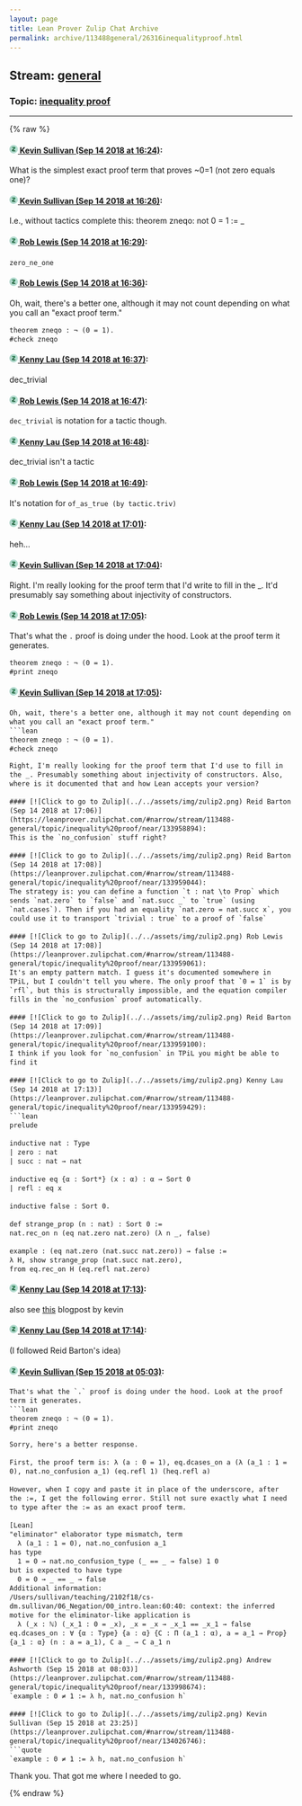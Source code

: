 ```yaml
---
layout: page
title: Lean Prover Zulip Chat Archive 
permalink: archive/113488general/26316inequalityproof.html
---
```


## Stream: [general](index.html)
### Topic: [inequality proof](26316inequalityproof.html)

---


{% raw %}
#### [![Click to go to Zulip](../../assets/img/zulip2.png) Kevin Sullivan (Sep 14 2018 at 16:24)](https://leanprover.zulipchat.com/#narrow/stream/113488-general/topic/inequality%20proof/near/133955902):
What is the simplest exact proof term that proves ~0=1 (not zero equals one)?

#### [![Click to go to Zulip](../../assets/img/zulip2.png) Kevin Sullivan (Sep 14 2018 at 16:26)](https://leanprover.zulipchat.com/#narrow/stream/113488-general/topic/inequality%20proof/near/133956061):
I.e., without tactics complete this: theorem zneqo: not 0 = 1 := _

#### [![Click to go to Zulip](../../assets/img/zulip2.png) Rob Lewis (Sep 14 2018 at 16:29)](https://leanprover.zulipchat.com/#narrow/stream/113488-general/topic/inequality%20proof/near/133956252):
`zero_ne_one`

#### [![Click to go to Zulip](../../assets/img/zulip2.png) Rob Lewis (Sep 14 2018 at 16:36)](https://leanprover.zulipchat.com/#narrow/stream/113488-general/topic/inequality%20proof/near/133956802):
Oh, wait, there's a better one, although it may not count depending on what you call an "exact proof term."
```lean
theorem zneqo : ¬ (0 = 1).
#check zneqo
```

#### [![Click to go to Zulip](../../assets/img/zulip2.png) Kenny Lau (Sep 14 2018 at 16:37)](https://leanprover.zulipchat.com/#narrow/stream/113488-general/topic/inequality%20proof/near/133956828):
dec_trivial

#### [![Click to go to Zulip](../../assets/img/zulip2.png) Rob Lewis (Sep 14 2018 at 16:47)](https://leanprover.zulipchat.com/#narrow/stream/113488-general/topic/inequality%20proof/near/133957509):
`dec_trivial` is notation for a tactic though.

#### [![Click to go to Zulip](../../assets/img/zulip2.png) Kenny Lau (Sep 14 2018 at 16:48)](https://leanprover.zulipchat.com/#narrow/stream/113488-general/topic/inequality%20proof/near/133957581):
dec_trivial isn't a tactic

#### [![Click to go to Zulip](../../assets/img/zulip2.png) Rob Lewis (Sep 14 2018 at 16:49)](https://leanprover.zulipchat.com/#narrow/stream/113488-general/topic/inequality%20proof/near/133957629):
It's notation for `of_as_true (by tactic.triv)`

#### [![Click to go to Zulip](../../assets/img/zulip2.png) Kenny Lau (Sep 14 2018 at 17:01)](https://leanprover.zulipchat.com/#narrow/stream/113488-general/topic/inequality%20proof/near/133958450):
heh...

#### [![Click to go to Zulip](../../assets/img/zulip2.png) Kevin Sullivan (Sep 14 2018 at 17:04)](https://leanprover.zulipchat.com/#narrow/stream/113488-general/topic/inequality%20proof/near/133958695):
Right. I'm really looking for the proof term that I'd write to fill in the _. It'd presumably say something about injectivity of constructors.

#### [![Click to go to Zulip](../../assets/img/zulip2.png) Rob Lewis (Sep 14 2018 at 17:05)](https://leanprover.zulipchat.com/#narrow/stream/113488-general/topic/inequality%20proof/near/133958745):
That's what the `.` proof is doing under the hood. Look at the proof term it generates.
```lean
theorem zneqo : ¬ (0 = 1).
#print zneqo
```

#### [![Click to go to Zulip](../../assets/img/zulip2.png) Kevin Sullivan (Sep 14 2018 at 17:05)](https://leanprover.zulipchat.com/#narrow/stream/113488-general/topic/inequality%20proof/near/133958775):
```quote
Oh, wait, there's a better one, although it may not count depending on what you call an "exact proof term."
```lean
theorem zneqo : ¬ (0 = 1).
#check zneqo
```
```
Right, I'm really looking for the proof term that I'd use to fill in the _. Presumably something about injectivity of constructors. Also, where is it documented that and how Lean accepts your version?

#### [![Click to go to Zulip](../../assets/img/zulip2.png) Reid Barton (Sep 14 2018 at 17:06)](https://leanprover.zulipchat.com/#narrow/stream/113488-general/topic/inequality%20proof/near/133958894):
This is the `no_confusion` stuff right?

#### [![Click to go to Zulip](../../assets/img/zulip2.png) Reid Barton (Sep 14 2018 at 17:08)](https://leanprover.zulipchat.com/#narrow/stream/113488-general/topic/inequality%20proof/near/133959044):
The strategy is: you can define a function `t : nat \to Prop` which sends `nat.zero` to `false` and `nat.succ _` to `true` (using `nat.cases`). Then if you had an equality `nat.zero = nat.succ x`, you could use it to transport `trivial : true` to a proof of `false`

#### [![Click to go to Zulip](../../assets/img/zulip2.png) Rob Lewis (Sep 14 2018 at 17:08)](https://leanprover.zulipchat.com/#narrow/stream/113488-general/topic/inequality%20proof/near/133959061):
It's an empty pattern match. I guess it's documented somewhere in TPiL, but I couldn't tell you where. The only proof that `0 = 1` is by `rfl`, but this is structurally impossible, and the equation compiler fills in the `no_confusion` proof automatically.

#### [![Click to go to Zulip](../../assets/img/zulip2.png) Reid Barton (Sep 14 2018 at 17:09)](https://leanprover.zulipchat.com/#narrow/stream/113488-general/topic/inequality%20proof/near/133959100):
I think if you look for `no_confusion` in TPiL you might be able to find it

#### [![Click to go to Zulip](../../assets/img/zulip2.png) Kenny Lau (Sep 14 2018 at 17:13)](https://leanprover.zulipchat.com/#narrow/stream/113488-general/topic/inequality%20proof/near/133959429):
```lean
prelude

inductive nat : Type
| zero : nat
| succ : nat → nat

inductive eq {α : Sort*} (x : α) : α → Sort 0
| refl : eq x

inductive false : Sort 0.

def strange_prop (n : nat) : Sort 0 :=
nat.rec_on n (eq nat.zero nat.zero) (λ n _, false)

example : (eq nat.zero (nat.succ nat.zero)) → false :=
λ H, show strange_prop (nat.succ nat.zero),
from eq.rec_on H (eq.refl nat.zero)
```

#### [![Click to go to Zulip](../../assets/img/zulip2.png) Kenny Lau (Sep 14 2018 at 17:13)](https://leanprover.zulipchat.com/#narrow/stream/113488-general/topic/inequality%20proof/near/133959494):
also see [this](https://xenaproject.wordpress.com/2018/03/24/no-confusion-over-no_confusion/) blogpost by kevin

#### [![Click to go to Zulip](../../assets/img/zulip2.png) Kenny Lau (Sep 14 2018 at 17:14)](https://leanprover.zulipchat.com/#narrow/stream/113488-general/topic/inequality%20proof/near/133959561):
(I followed Reid Barton's idea)

#### [![Click to go to Zulip](../../assets/img/zulip2.png) Kevin Sullivan (Sep 15 2018 at 05:03)](https://leanprover.zulipchat.com/#narrow/stream/113488-general/topic/inequality%20proof/near/133993284):
```quote
That's what the `.` proof is doing under the hood. Look at the proof term it generates.
```lean
theorem zneqo : ¬ (0 = 1).
#print zneqo
```
```
Sorry, here's a better response.

First, the proof term is: λ (a : 0 = 1), eq.dcases_on a (λ (a_1 : 1 = 0), nat.no_confusion a_1) (eq.refl 1) (heq.refl a)

However, when I copy and paste it in place of the underscore, after the :=, I get the following error. Still not sure exactly what I need to type after the := as an exact proof term.

[Lean]
"eliminator" elaborator type mismatch, term
  λ (a_1 : 1 = 0), nat.no_confusion a_1
has type
  1 = 0 → nat.no_confusion_type (_ == _ → false) 1 0
but is expected to have type
  0 = 0 → _ == _ → false
Additional information:
/Users/sullivan/teaching/2102f18/cs-dm.sullivan/06_Negation/00_intro.lean:60:40: context: the inferred motive for the eliminator-like application is
  λ (_x : ℕ) (_x_1 : 0 = _x), _x = _x → _x_1 == _x_1 → false
eq.dcases_on : ∀ {α : Type} {a : α} {C : Π (a_1 : α), a = a_1 → Prop} {a_1 : α} (n : a = a_1), C a _ → C a_1 n

#### [![Click to go to Zulip](../../assets/img/zulip2.png) Andrew Ashworth (Sep 15 2018 at 08:03)](https://leanprover.zulipchat.com/#narrow/stream/113488-general/topic/inequality%20proof/near/133998674):
`example : 0 ≠ 1 := λ h, nat.no_confusion h`

#### [![Click to go to Zulip](../../assets/img/zulip2.png) Kevin Sullivan (Sep 15 2018 at 23:25)](https://leanprover.zulipchat.com/#narrow/stream/113488-general/topic/inequality%20proof/near/134026746):
```quote
`example : 0 ≠ 1 := λ h, nat.no_confusion h`
```
Thank you. That got me where I needed to go.


{% endraw %}
